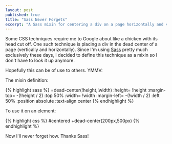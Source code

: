 ```yaml
---
layout: post
published: true
title: "Sass Never Forgets"
excerpt: "A Sass mixin for centering a div on a page horizontally and vertically."
---
```


Some CSS techniques require me to Google about like a chicken with its head cut off. One such technique is placing a div in the dead center of a page (vertically and horizontally). Since I'm using [Sass][1] pretty much exclusively these days, I decided to define this technique as a mixin so I don't have to look it up anymore.

Hopefully this can be of use to others. YMMV:

The mixin definition:

{% highlight sass %}
=dead-center(!height,!width)
  :height= !height
  :margin-top= -(!height / 2)
  :top 50%
  :width= !width
  :margin-left= -(!width / 2)
  :left 50%
  :position absolute
  :text-align center
{% endhighlight %}

To use it on an element:

{% highlight css %}
#centered
  +dead-center(200px,500px)
{% endhighlight %}

Now I'll never forget how. Thanks Sass!

[1]: http://sass-lang.com
